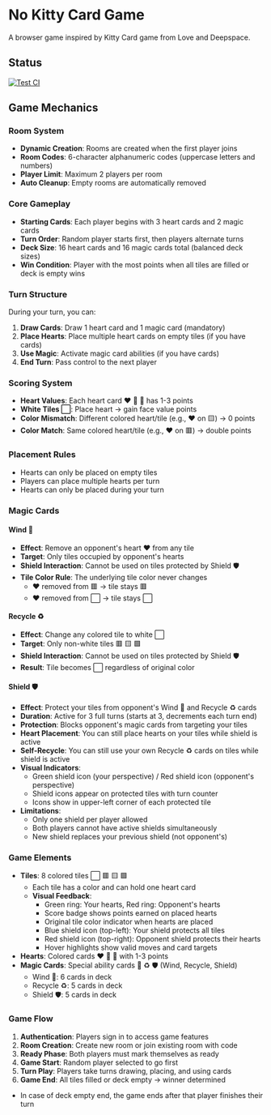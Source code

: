 # No Kitty Card Game

A browser game inspired by Kitty Card game from Love and Deepspace.

## Status

[![Test CI](https://github.com/sakan811/no-kitty-cards-game/actions/workflows/ci.yml/badge.svg)](https://github.com/sakan811/no-kitty-cards-game/actions/workflows/ci.yml)

## Game Mechanics

### Room System

- **Dynamic Creation**: Rooms are created when the first player joins
- **Room Codes**: 6-character alphanumeric codes (uppercase letters and numbers)
- **Player Limit**: Maximum 2 players per room
- **Auto Cleanup**: Empty rooms are automatically removed

### Core Gameplay

- **Starting Cards**: Each player begins with 3 heart cards and 2 magic cards
- **Turn Order**: Random player starts first, then players alternate turns
- **Deck Size**: 16 heart cards and 16 magic cards total (balanced deck sizes)
- **Win Condition**: Player with the most points when all tiles are filled or deck is empty wins

### Turn Structure

During your turn, you can:

1. **Draw Cards**: Draw 1 heart card and 1 magic card (mandatory)
2. **Place Hearts**: Place multiple heart cards on empty tiles (if you have cards)
3. **Use Magic**: Activate magic card abilities (if you have cards)
4. **End Turn**: Pass control to the next player

### Scoring System

- **Heart Values**: Each heart card ❤️ 💛 💚 has 1-3 points
- **White Tiles ⬜**: Place heart → gain face value points
- **Color Mismatch**: Different colored heart/tile (e.g., ❤️ on 🟨) → 0 points
- **Color Match**: Same colored heart/tile (e.g., ❤️ on 🟥) → double points

### Placement Rules

- Hearts can only be placed on empty tiles
- Players can place multiple hearts per turn
- Hearts can only be placed during your turn

### Magic Cards

#### Wind 💨

- **Effect**: Remove an opponent's heart ❤️ from any tile
- **Target**: Only tiles occupied by opponent's hearts
- **Shield Interaction**: Cannot be used on tiles protected by Shield 🛡️
- **Tile Color Rule**: The underlying tile color never changes
  - ❤️ removed from 🟥 → tile stays 🟥
  - ❤️ removed from ⬜ → tile stays ⬜

#### Recycle ♻️

- **Effect**: Change any colored tile to white ⬜
- **Target**: Only non-white tiles 🟥 🟨 🟩
- **Shield Interaction**: Cannot be used on tiles protected by Shield 🛡️
- **Result**: Tile becomes ⬜ regardless of original color

#### Shield 🛡️

- **Effect**: Protect your tiles from opponent's Wind 💨 and Recycle ♻️ cards
- **Duration**: Active for 3 full turns (starts at 3, decrements each turn end)
- **Protection**: Blocks opponent's magic cards from targeting your tiles
- **Heart Placement**: You can still place hearts on your tiles while shield is active
- **Self-Recycle**: You can still use your own Recycle ♻️ cards on tiles while shield is active
- **Visual Indicators**:
  - Green shield icon (your perspective) / Red shield icon (opponent's perspective)
  - Shield icons appear on protected tiles with turn counter
  - Icons show in upper-left corner of each protected tile
- **Limitations**:
  - Only one shield per player allowed
  - Both players cannot have active shields simultaneously
  - New shield replaces your previous shield (not opponent's)

### Game Elements

- **Tiles**: 8 colored tiles ⬜ 🟥 🟨 🟩
  - Each tile has a color and can hold one heart card
  - **Visual Feedback**:
    - Green ring: Your hearts, Red ring: Opponent's hearts
    - Score badge shows points earned on placed hearts
    - Original tile color indicator when hearts are placed
    - Blue shield icon (top-left): Your shield protects all tiles
    - Red shield icon (top-right): Opponent shield protects their hearts
    - Hover highlights show valid moves and card targets
- **Hearts**: Colored cards ❤️ 💛 💚 with 1-3 points
- **Magic Cards**: Special ability cards 💨 ♻️ 🛡️ (Wind, Recycle, Shield)
  - Wind 💨: 6 cards in deck
  - Recycle ♻️: 5 cards in deck
  - Shield 🛡️: 5 cards in deck

### Game Flow

1. **Authentication**: Players sign in to access game features
2. **Room Creation**: Create new room or join existing room with code
3. **Ready Phase**: Both players must mark themselves as ready
4. **Game Start**: Random player selected to go first
5. **Turn Play**: Players take turns drawing, placing, and using cards
6. **Game End**: All tiles filled or deck empty → winner determined
  - In case of deck empty end, the game ends after that player finishes their turn
